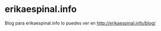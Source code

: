 erikaespinal.info
=================

Blog para erikaespinal.info lo puedes ver en http://erikaespinal.info/blog/
